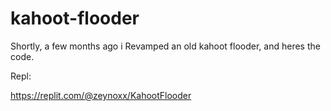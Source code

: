 # kahoot-flooder
Shortly, a few months ago i Revamped an old kahoot flooder, and heres the code.

Repl:

https://replit.com/@zeynoxx/KahootFlooder
